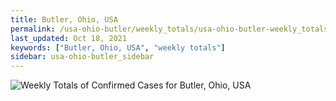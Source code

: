 ```yaml
---
title: Butler, Ohio, USA
permalink: /usa-ohio-butler/weekly_totals/usa-ohio-butler-weekly_totals.html
last_updated: Oct 18, 2021
keywords: ["Butler, Ohio, USA", "weekly totals"]
sidebar: usa-ohio-butler_sidebar
---
```


![Weekly Totals of Confirmed Cases for Butler, Ohio, USA](/covid_tracker/images/graphs/usa-ohio-butler-weekly_totals_graph.png)
